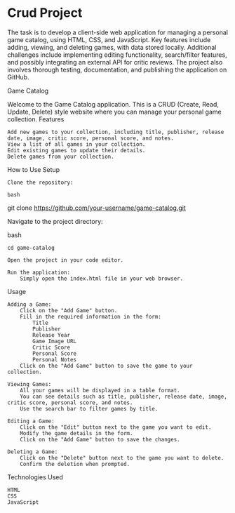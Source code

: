 # Crud Project

The task is to develop a client-side web application for managing a personal game catalog, using HTML, CSS, and JavaScript. Key features include adding, viewing, and deleting games, with data stored locally. Additional challenges include implementing editing functionality, search/filter features, and possibly integrating an external API for critic reviews. The project also involves thorough testing, documentation, and publishing the application on GitHub.

Game Catalog

Welcome to the Game Catalog application. This is a CRUD (Create, Read, Update, Delete) style website where you can manage your personal game collection.
Features

    Add new games to your collection, including title, publisher, release date, image, critic score, personal score, and notes.
    View a list of all games in your collection.
    Edit existing games to update their details.
    Delete games from your collection.

How to Use
Setup

    Clone the repository:

    bash

git clone https://github.com/your-username/game-catalog.git

Navigate to the project directory:

bash

    cd game-catalog

    Open the project in your code editor.

    Run the application:
        Simply open the index.html file in your web browser.

Usage

    Adding a Game:
        Click on the "Add Game" button.
        Fill in the required information in the form:
            Title
            Publisher
            Release Year
            Game Image URL
            Critic Score
            Personal Score
            Personal Notes
        Click on the "Add Game" button to save the game to your collection.

    Viewing Games:
        All your games will be displayed in a table format.
        You can see details such as title, publisher, release date, image, critic score, personal score, and notes.
        Use the search bar to filter games by title.

    Editing a Game:
        Click on the "Edit" button next to the game you want to edit.
        Modify the game details in the form.
        Click on the "Add Game" button to save the changes.

    Deleting a Game:
        Click on the "Delete" button next to the game you want to delete.
        Confirm the deletion when prompted.

Technologies Used

    HTML
    CSS
    JavaScript
